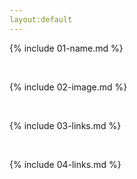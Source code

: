 ```yaml
---
layout:default
---
```

{% include 01-name.md %}

<br>

{% include 02-image.md %}

<br>

{% include 03-links.md %}

<br>

{% include 04-links.md %}
